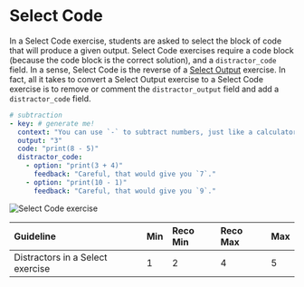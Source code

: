 # Select Code

In a Select Code exercise, students are asked to select the block of code that
will produce a given output. Select Code exercises require a code block (because
the code block is the correct solution), and a `distractor_code` field. In a
sense, Select Code is the reverse of a [Select
Output](/mobile/exercises/select-output.md) exercise. In fact, all it takes to
convert a Select Output exercise to a Select Code exercise is to remove or
comment the `distractor_output` field and add a `distractor_code` field.

```yaml
# subtraction
- key: # generate me!
  context: "You can use `-` to subtract numbers, just like a calculator."
  output: "3"
  code: "print(8 - 5)"
  distractor_code:
    - option: "print(3 + 4)"
      feedback: "Careful, that would give you `7`."
    - option: "print(10 - 1)"
      feedback: "Careful, that would give you `9`."
```

![Select Code exercise](/images/mobile/select-code-small.png)

| Guideline                        | Min | Reco Min | Reco Max | Max |
| :--------                        | :-- | :------- | :------- | :-- |
| Distractors in a Select exercise | 1   | 2        | 4        | 5   |
